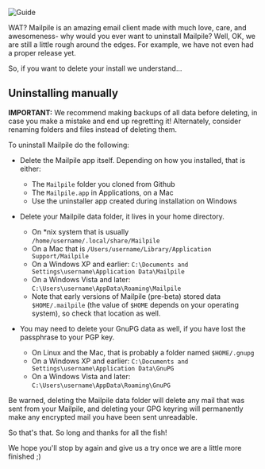 ![Guide](https://github.com/pagekite/Mailpile/wiki/images/page-guide.png)

WAT? Mailpile is an amazing email client made with much love, care, and awesomeness- why would you ever want to uninstall Mailpile? Well, OK, we are still a little rough around the edges. For example, we have not even had a proper release yet.

So, if you want to delete your install we understand...

## Uninstalling manually

**IMPORTANT:** We recommend making backups of all data before deleting, in case you make a mistake and end up regretting it! Alternately, consider renaming folders and files instead of deleting them.

To uninstall Mailpile do the following:

* Delete the Mailpile app itself. Depending on how you installed, that is either:
   * The `Mailpile` folder you cloned from Github
   * The `Mailpile.app` in Applications, on a Mac
   * Use the uninstaller app created during installation on Windows

* Delete your Mailpile data folder, it lives in your home directory.
   * On *nix system that is usually `/home/username/.local/share/Mailpile`
   * On a Mac that is `/Users/username/Library/Application Support/Mailpile`
   * On a Windows XP and earlier: `C:\Documents and Settings\username\Application Data\Mailpile`
   * On a Windows Vista and later: `C:\Users\username\AppData\Roaming\Mailpile`
   * Note that early versions of Mailpile (pre-beta) stored data `$HOME/.mailpile` (the value of `$HOME` depends on your operating system), so check that location as well.

* You may need to delete your GnuPG data as well, if you have lost the passphrase to your PGP key.
   * On Linux and the Mac, that is probably a folder named `$HOME/.gnupg`
   * On a Windows XP and earlier: `C:\Documents and Settings\username\Application Data\GnuPG`
   * On a Windows Vista and later: `C:\Users\username\AppData\Roaming\GnuPG`

Be warned, deleting the Mailpile data folder will delete any mail that was sent from your Mailpile, and deleting your GPG keyring will permanently make any encrypted mail you have been sent unreadable.

So that's that. So long and thanks for all the fish!

We hope you'll stop by again and give us a try once we are a little more finished ;)